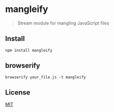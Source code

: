 # mangleify

> Stream module for mangling JavaScript files

## Install

    npm install mangleify

## browserify

    browserify your_file.js -t mangleify

## License

[MIT](http://josh.mit-license.org)
